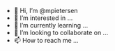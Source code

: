 - 👋 Hi, I’m @mpietersen
- 👀 I’m interested in ...
- 🌱 I’m currently learning ...
- 💞️ I’m looking to collaborate on ...
- 📫 How to reach me ...

<!---
mpietersen/mpietersen is a ✨ special ✨ repository because its `README.md` (this file) appears on your GitHub profile.
You can click the Preview link to take a look at your changes.
--->

